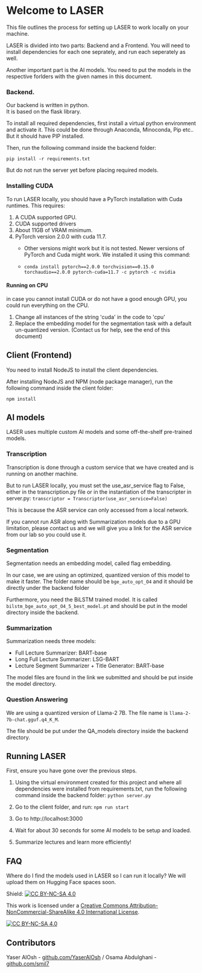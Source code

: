 # Welcome to LASER

This file outlines the process for setting up LASER to work locally on your machine.

LASER is divided into two parts: Backend and a Frontend.
You will need to install dependencies for each one seprately, and run each seperately as well.

Another important part is the AI models. You need to put the models in the respective forlders with the given names in this document.


### Backend.

Our backend is written in python.   
It is based on the flask library.  

To install all required dependencies, first install a virtual python environment and activate it. This could be done through Anaconda, Minoconda, Pip etc..
But it should have PIP installed.

Then, run the following command inside the backend folder:

`pip install -r requirements.txt`

But do not run the server yet before placing required models.

### Installing CUDA

To run LASER locally, you should have a PyTorch installation with Cuda runtimes. This requires:
1. A CUDA supported GPU.
2. CUDA supported drivers
3. About 11GB of VRAM minimum.
4. PyTorch version 2.0.0 with cuda 11.7.
    * Other versions might work but it is not tested. Newer versions of PyTorch and Cuda might work.
    We installed it using this command:

    * `conda install pytorch==2.0.0 torchvision==0.15.0 torchaudio==2.0.0 pytorch-cuda=11.7 -c pytorch -c nvidia
`

#### Running on CPU
in case you cannot install CUDA or do not have a good enough GPU, you could run everything on the CPU.
1. Change all instances of the string 'cuda' in the code to 'cpu'
2. Replace the embedding model for the segmentation task with a default un-quantized version. (Contact us for help, see the end of this document)

## Client (Frontend)

You need to install NodeJS to install the client dependencies.

After installing NodeJS and NPM (node package manager), run the following command inside the client folder:

`npm install`

## AI models

LASER uses multiple custom AI models and some off-the-shelf pre-trained models.

### Transcription

Transcription is done through a custom service that we have created and is running on another machine.  

But to run LASER locally, you must set the use_asr_service flag to False, either in the transcription.py file or in the instantiation of the transcripter in server.py:
`transcriptor = Transcriptor(use_asr_service=False)`

This is because the ASR service can only accessed from a local network. 

If you cannot run ASR along with Summarization models due to a GPU limitation, please contact us and we will give you a link for the ASR service from our lab so you could use it.

### Segmentation

Segmentation needs an embedding model, called flag embedding. 

In our case, we are using an optimized, quantized version of this model to make it faster.
The folder name should be `bge_auto_opt_O4` and it should be directly under the backend folder

Furthermore, you need the BiLSTM trained model. It is called `bilstm_bge_auto_opt_O4_5_best_model.pt` and should be put in the model directory inside the backend.

### Summarization

Summarization needs three models:  

- Full Lecture Summarizer: BART-base
- Long Full Lecture Summarizer: LSG-BART
- Lecture Segment Summarizer + Title Generator: BART-base

The model files are found in the link we submitted and should be put inside the model directory.


### Question Answering

We are using a quantized version of Llama-2 7B. The file name is `llama-2-7b-chat.gguf.q4_K_M`.

The file should be put under the QA_models directory inside the backend directory.



## Running LASER

First, ensure you have gone over the previous steps.

1. Using the virtual environment created for this project and where all dependencies were installed from requirements.txt, run the following command inside the backend folder:
`python server.py`

2. Go to the client folder, and run:
`npm run start`

3. Go to http://localhost:3000
4. Wait for about 30 seconds for some AI models to be setup and loaded.
5. Summarize lectures and learn more efficiently!

## FAQ

Where do I find the models used in LASER so I can run it locally?
We will upload them on Hugging Face spaces soon.


Shield: [![CC BY-NC-SA 4.0][cc-by-nc-sa-shield]][cc-by-nc-sa]

This work is licensed under a
[Creative Commons Attribution-NonCommercial-ShareAlike 4.0 International License][cc-by-nc-sa].

[![CC BY-NC-SA 4.0][cc-by-nc-sa-image]][cc-by-nc-sa]

[cc-by-nc-sa]: http://creativecommons.org/licenses/by-nc-sa/4.0/
[cc-by-nc-sa-image]: https://licensebuttons.net/l/by-nc-sa/4.0/88x31.png
[cc-by-nc-sa-shield]: https://img.shields.io/badge/License-CC%20BY--NC--SA%204.0-lightgrey.svg

## Contributors
Yaser AlOsh - [github.com/YaserAlOsh](https://github.com/YaserAlOsh) /
Osama Abdulghani - [github.com/smil7](https://github.com/smil7)
